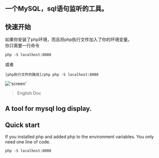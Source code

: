 
## 一个MySQL，sql语句监听的工具。

## 快速开始
如果你安装了php环境，而且将php执行文件加入了你的环境变量。  
你只需要一行命令
```
php -S localhost:8080
```
或者
```
[php执行文件的路径]/php php -S localhost:8080
```


!['screen']('./screen.jpg')


> English Doc

## A tool for mysql log display.

## Quick start

If you installed php and added php to the environment variables. You only need one line of code.

```
php -S localhost:8080
```



